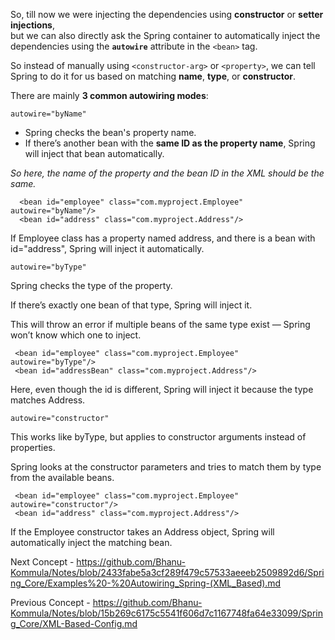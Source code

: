 So, till now we were injecting the dependencies using **constructor** or **setter injections**,  
but we can also directly ask the Spring container to automatically inject the dependencies using the **`autowire`** attribute in the `<bean>` tag.

So instead of manually using `<constructor-arg>` or `<property>`, we can tell Spring to do it for us based on matching **name**, **type**, or **constructor**.

There are mainly **3 common autowiring modes**:


`autowire="byName"`

- Spring checks the bean's property name.
- If there’s another bean with the **same ID as the property name**, Spring will inject that bean automatically.

 *So here, the name of the property and the bean ID in the XML should be the same.*

       
      <bean id="employee" class="com.myproject.Employee" autowire="byName"/>
      <bean id="address" class="com.myproject.Address"/>

If Employee class has a property named address, and there is a bean with id="address", Spring will inject it automatically.


`autowire="byType"`

Spring checks the type of the property.

If there’s exactly one bean of that type, Spring will inject it.

This will throw an error if multiple beans of the same type exist — Spring won’t know which one to inject.


     <bean id="employee" class="com.myproject.Employee" autowire="byType"/>
     <bean id="addressBean" class="com.myproject.Address"/>


Here, even though the id is different, Spring will inject it because the type matches Address.


`autowire="constructor"`

This works like byType, but applies to constructor arguments instead of properties.

Spring looks at the constructor parameters and tries to match them by type from the available beans.

     <bean id="employee" class="com.myproject.Employee" autowire="constructor"/>
     <bean id="address" class="com.myproject.Address"/>


If the Employee constructor takes an Address object, Spring will automatically inject the matching bean.


Next Concept - https://github.com/Bhanu-Kommula/Notes/blob/2433fabe5a3cf289f479c57533aeeeb2509892d6/Spring_Core/Examples%20-%20Autowiring_Spring-(XML_Based).md


Previous Concept - https://github.com/Bhanu-Kommula/Notes/blob/15b269c6175c5541f606d7c1167748fa64e33099/Spring_Core/XML-Based-Config.md
